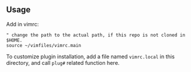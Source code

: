 ## Usage

Add in vimrc:

```vim
" change the path to the actual path, if this repo is not cloned in $HOME.
source ~/vimfiles/vimrc.main
```

To customize plugin installation, add a file named `vimrc.local` in this
directory, and call `plug#` related function here.
